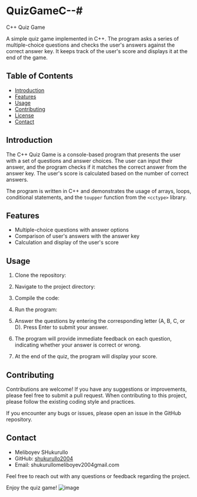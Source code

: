 # QuizGameC--# 
C++ Quiz Game

A simple quiz game implemented in C++. The program asks a series of multiple-choice questions and checks the user's answers against the correct answer key. It keeps track of the user's score and displays it at the end of the game.

## Table of Contents
- [Introduction](#introduction)
- [Features](#features)
- [Usage](#usage)
- [Contributing](#contributing)
- [License](#license)
- [Contact](#contact)

## Introduction

The C++ Quiz Game is a console-based program that presents the user with a set of questions and answer choices. The user can input their answer, and the program checks if it matches the correct answer from the answer key. The user's score is calculated based on the number of correct answers.

The program is written in C++ and demonstrates the usage of arrays, loops, conditional statements, and the `toupper` function from the `<cctype>` library.

## Features

- Multiple-choice questions with answer options
- Comparison of user's answers with the answer key
- Calculation and display of the user's score

## Usage

1. Clone the repository:

2. Navigate to the project directory:


3. Compile the code:


4. Run the program:


5. Answer the questions by entering the corresponding letter (A, B, C, or D). Press Enter to submit your answer.

6. The program will provide immediate feedback on each question, indicating whether your answer is correct or wrong.

7. At the end of the quiz, the program will display your score.

## Contributing

Contributions are welcome! If you have any suggestions or improvements, please feel free to submit a pull request. When contributing to this project, please follow the existing coding style and practices.

If you encounter any bugs or issues, please open an issue in the GitHub repository.



## Contact

- Meliboyev SHukurullo
- GitHub: [shukurullo2004](https://github.com/shukurullo2004)
- Email: shukurullomeliboyev2004gmail.com

Feel free to reach out with any questions or feedback regarding the project.

Enjoy the quiz game!
![image](https://github.com/shukurullo2004/QuizGameC--/assets/113255469/08744ea1-09be-44c2-acd1-aaa6fbce14c7)

